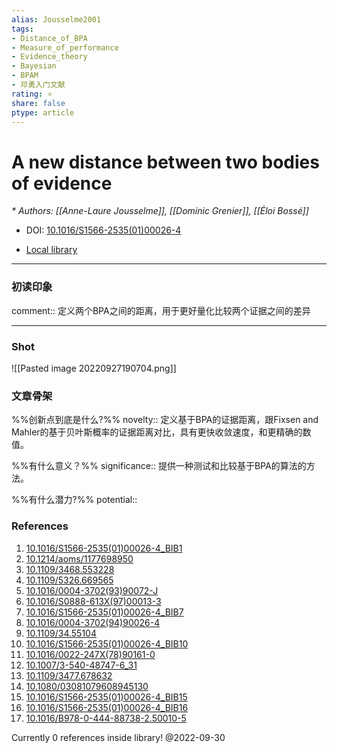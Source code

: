 ```yaml
---
alias: Jousselme2001
tags: 
- Distance_of_BPA
- Measure_of_performance
- Evidence_theory
- Bayesian
- BPAM
- 邓勇入门文献
rating: ⭐
share: false
ptype: article
---
```


# A new distance between two bodies of evidence
<cite>* Authors: [[Anne-Laure Jousselme]], [[Dominic Grenier]], [[Éloi Bossé]]</cite>

* DOI: [10.1016/S1566-2535(01)00026-4](https://doi.org/10.1016/S1566-2535(01)00026-4)

* [Local library](zotero://select/items/1_E7PZCYT7)

***

### 初读印象

comment:: 定义两个BPA之间的距离，用于更好量化比较两个证据之间的差异

---
### Shot
![[Pasted image 20220927190704.png]]

### 文章骨架
%%创新点到底是什么?%%
novelty:: 定义基于BPA的证据距离，跟Fixsen and Mahler的基于贝叶斯概率的证据距离对比，具有更快收敛速度，和更精确的数值。

%%有什么意义？%%
significance:: 提供一种测试和比较基于BPA的算法的方法。

%%有什么潜力?%% 
potential:: 




### References

1. [10.1016/S1566-2535(01)00026-4_BIB1](https://doi.org/10.1016/S1566-2535(01)00026-4_BIB1)
2. [10.1214/aoms/1177698950](https://doi.org/10.1214/aoms/1177698950)
3. [10.1109/3468.553228](https://doi.org/10.1109/3468.553228)
4. [10.1109/5326.669565](https://doi.org/10.1109/5326.669565)
5. [10.1016/0004-3702(93)90072-J](https://doi.org/10.1016/0004-3702(93)90072-J)
6. [10.1016/S0888-613X(97)00013-3](https://doi.org/10.1016/S0888-613X(97)00013-3)
7. [10.1016/S1566-2535(01)00026-4_BIB7](https://doi.org/10.1016/S1566-2535(01)00026-4_BIB7)
8. [10.1016/0004-3702(94)90026-4](https://doi.org/10.1016/0004-3702(94)90026-4)
9. [10.1109/34.55104](https://doi.org/10.1109/34.55104)
10. [10.1016/S1566-2535(01)00026-4_BIB10](https://doi.org/10.1016/S1566-2535(01)00026-4_BIB10)
11. [10.1016/0022-247X(78)90161-0](https://doi.org/10.1016/0022-247X(78)90161-0)
12. [10.1007/3-540-48747-6_31](https://doi.org/10.1007/3-540-48747-6_31)
13. [10.1109/3477.678632](https://doi.org/10.1109/3477.678632)
14. [10.1080/03081079608945130](https://doi.org/10.1080/03081079608945130)
15. [10.1016/S1566-2535(01)00026-4_BIB15](https://doi.org/10.1016/S1566-2535(01)00026-4_BIB15)
16. [10.1016/S1566-2535(01)00026-4_BIB16](https://doi.org/10.1016/S1566-2535(01)00026-4_BIB16)
17. [10.1016/B978-0-444-88738-2.50010-5](https://doi.org/10.1016/B978-0-444-88738-2.50010-5)

 Currently 0 references inside library! @2022-09-30